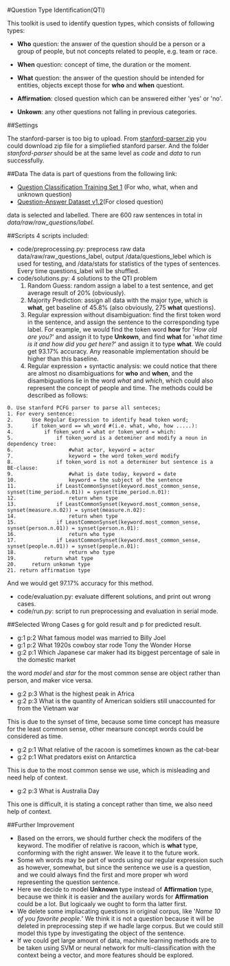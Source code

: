 #Question Type Identification(QTI)

This toolkit is used to identify question types, which consists of following types:

- **Who** question: the answer of the question should be a person or a group of people, but not concepts related to people, e.g. team or race.

- **When** question: concept of time, the duration or the moment.

- **What** question: the answer of the question should be intended for entities, objects except those for **who** and **when** questiont.

- **Affirmation**: closed question which can be answered either 'yes' or 'no'.

- **Unkown**: any other questions not falling in previous categories. 


##Settings

The stanford-parser is too big to upload. From [stanford-parser.zip](http://pan.baidu.com/s/1o7h0kRo) you could download zip file for a simpliefied stanford parser.
And the folder *stanford-parser* should be at the same level as *code* and *data* to run successfully.

##Data
The data is part of questions from the following link:

- [Question Classification Training Set 1](http://cogcomp.cs.illinois.edu/Data/QA/QC/train_1000.label) (For who, what, when and unknown question)
- [Question-Answer Dataset v1.2](http://www.cs.cmu.edu/~ark/QA-data/)(For closed question)

data is selected and labelled. There are 600 raw sentences in total in *data/raw/raw_questions/label*.


##Scripts
4 scripts included:

- code/preprocessing.py: preprocess raw data data/raw/raw_questions_label, output /data/questions_lebel which is used for testing, and /data/stats for statistics of the types of sentences. Every time questions_label will be shuffled.
- code/solutions.py: 4 solutions to the QTI problem
	1. Random Guess: random assign a label to a test sentence, and get average result of 20% (obviously).
	2. Majority Prediction: assign all data with the major type, which is **what**, get baseline of 45.8% (also obviously, 275 **what** questions).
	3. Regular expression without disambiguation: find the first token word in the sentence, and assign the sentence to the corresponding type label. For example, we would find the token word **how** for '*How old are you?*' and assign it to type **Unkown**, and find **what** for '*what time is it and how did you get here?*' and assign it to type **what**. We could get 93.17% accuracy. Any reasonable implementation should be higher than this baseline.
	4. Regular expression + syntactic analysis: we could notice that there are almost no disambiguations for **who** and **when**, and the disambiguations lie in the word *what* and *which*, which could also represent the concept of people and time. The methods could be described as follows:
	
````
0. Use stanford PCFG parser to parse all senteces;
1. For every sentence:
2. 		Use Regular Expression to identify head token word;
3. 		if token_word == wh_word #(i.e. what, who, how .....):
4. 			if foken_word = what or token_word = which:
5.    			if token_word is a deteminer and modify a noun in dependency tree:
6.    				#what actor, keyword = actor
7.    				keyword = the word token_word modify
8.    			if token_word is not a determiner but sentence is a BE-clause:
9.					#what is date today, keyword = date    
10.					keyword = the subject of the sentence
11.				if LeastCommonSynset(keyword.most_common_sense, synset(time_period.n.01)) = synset(time_period.n.01):    
12.      			return when type
13.	        	if LeastCommonSynset(keyword.most_common_sense, synset(measure.n.02)) = synset(measure.n.02):
14.             	return when type
15.         	if LeastCommonSynset(keyword.most_common_sense, synset(person.n.01)) = synset(person.n.01):
16.					return who type
17.         	if LeastCommonSynset(keyword.most_common_sense, synset(people.n.01)) = synset(people.n.01): 
18.             	return who type
19.         return what type
20. 	return unkonwn type
21. return affirmation type	            
````
And we would get 97.17% accuracy for this method.

- code/evaluation.py: evaluate different solutions, and print out wrong cases.
- code/run.py: script to run preprocessing and evaluation in serial mode.

##Selected Wrong Cases
g for gold result and p for predicted result.
	
- g:1 p:2 What famous model was married to Billy Joel
- g:1 p:2 What 1920s cowboy star rode Tony the Wonder Horse
- g:2 p:1 Which Japanese car maker had its biggest percentage of sale in the domestic market

the word *model* and *star* for the most common sense are object rather than person, and maker vice versa.	

- g:2 p:3 What is the highest peak in Africa
- g:2 p:3 What is the quantity of American soldiers still unaccounted for from the Vietnam war

This is due to the synset of time, because some time concept has measure for the least common sense, other mearsure concept words could be considered as time.

- g:2 p:1 What relative of the racoon is sometimes known as the cat-bear
- g:2 p:1 What predators exist on Antarctica

This is due to the most common sense we use, which is misleading and need help of context. 

- g:2 p:3 What is Australia Day

This one is difficult, it is stating a concept rather than time, we also need help of context.

##Further Improvement

- Based on the errors, we should further check the modifers of the keyword. The modifier of relative is racoon, which is **what** type, conforming with the right answer. We leave it to the future work.
- Some wh words may be part of words using our regular expression such as however, somewhat, but since the sentence we use is a question, and we could always find the first and more proper wh word representing the question sentence.
- Here we decide to model **Unknown** type instead of **Affirmation** type, because we think it is easier and the auxilary words for **Affirmation** could be a lot. But logicaaly we ought to form tha latter first.
- We delete some impliacating questions in original corpus, like '*Name 10 of you favorite people.*' We think it is not a question because it will be deleted in preprocessing step if we hadle large corpus. But we could still model this type by investigating the object of the sentence.
- If we could get large amount of data, machine learning methods are to be taken using SVM or neural network for multi-classification with the context being a vector, and more features should be explored.

	
 





